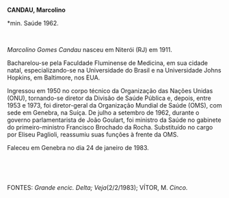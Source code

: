 **CANDAU, Marcolino**

\*min. Saúde 1962.

 

*Marcolino Gomes Candau* nasceu em Niterói (RJ) em 1911.

Bacharelou-se pela Faculdade Fluminense de Medicina, em sua cidade
natal, especializando-se na Universidade do Brasil e na Universidade
Johns Hopkins, em Baltimore, nos EUA.

Ingressou em 1950 no corpo técnico da Organização das Nações Unidas
(ONU), tornando-se diretor da Divisão de Saúde Pública e, depois, entre
1953 e 1973, foi diretor-geral da Organização Mundial de Saúde (OMS),
com sede em Genebra, na Suíça. De julho a setembro de 1962, durante o
governo parlamentarista de João Goulart, foi ministro da Saúde no
gabinete do primeiro-ministro Francisco Brochado da Rocha. Substituído
no cargo por Eliseu Paglioli, reassumiu suas funções à frente da OMS.

Faleceu em Genebra no dia 24 de janeiro de 1983.

 

 

FONTES: *Grande encic. Delta; Veja*(2/2/1983); VÍTOR, M. *Cinco.*

 
